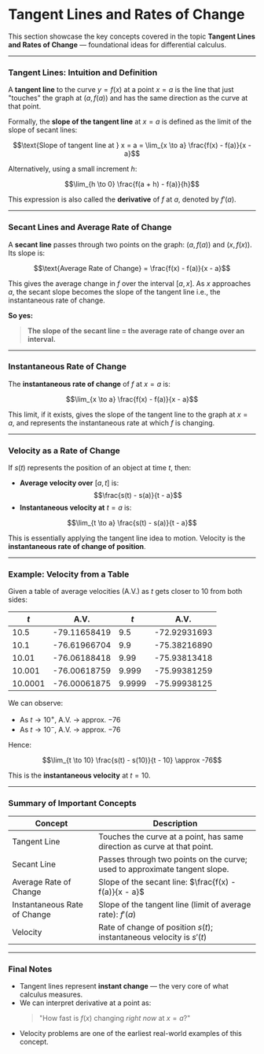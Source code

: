 # **Tangent Lines and Rates of Change**

This section showcase the key concepts covered in the topic **Tangent Lines and Rates of Change** — foundational ideas for differential calculus.

---

### **Tangent Lines: Intuition and Definition**

A **tangent line** to the curve $y = f(x)$ at a point $x = a$ is the line that just "touches" the graph at $(a, f(a))$ and has the same direction as the curve at that point.

Formally, the **slope of the tangent line** at $x = a$ is defined as the limit of the slope of secant lines:

$$\text{Slope of tangent line at } x = a = \lim_{x \to a} \frac{f(x) - f(a)}{x - a}$$

Alternatively, using a small increment $h$:

$$\lim_{h \to 0} \frac{f(a + h) - f(a)}{h}$$

This expression is also called the **derivative** of $f$ at $a$, denoted by $f'(a)$.

---

### **Secant Lines and Average Rate of Change**

A **secant line** passes through two points on the graph: $(a, f(a))$ and $(x, f(x))$. Its slope is:

$$\text{Average Rate of Change} = \frac{f(x) - f(a)}{x - a}$$

This gives the average change in $f$ over the interval $[a, x]$. As $x$ approaches $a$, the secant slope becomes the slope of the tangent line i.e., the instantaneous rate of change.

**So yes:**

> **The slope of the secant line = the average rate of change over an interval.**

---

### Instantaneous Rate of Change

The **instantaneous rate of change** of $f$ at $x = a$ is:

$$\lim_{x \to a} \frac{f(x) - f(a)}{x - a}$$

This limit, if it exists, gives the slope of the tangent line to the graph at $x = a$, and represents the instantaneous rate at which $f$ is changing.

---

### **Velocity as a Rate of Change**

If $s(t)$ represents the position of an object at time $t$, then:

- **Average velocity over** $[a, t]$ is:
$$\frac{s(t) - s(a)}{t - a}$$
- **Instantaneous velocity at** $t = a$ is:

$$\lim_{t \to a} \frac{s(t) - s(a)}{t - a}$$

This is essentially applying the tangent line idea to motion. Velocity is the **instantaneous rate of change of position**.

---

### Example: Velocity from a Table

Given a table of average velocities (A.V.) as $t$ gets closer to 10 from both sides:

|$t$|A.V.|$t$|A.V.|
|---|---|---|---|
|10.5|-79.11658419|9.5|-72.92931693|
|10.1|-76.61966704|9.9|-75.38216890|
|10.01|-76.06188418|9.99|-75.93813418|
|10.001|-76.00618759|9.999|-75.99381259|
|10.0001|-76.00061875|9.9999|-75.99938125|

We can observe:

- As $t \to 10^+$, A.V. → approx. $-76$
- As $t \to 10^-$, A.V. → approx. $-76$

Hence:

$$\lim_{t \to 10} \frac{s(t) - s(10)}{t - 10} \approx -76$$

This is the **instantaneous velocity** at $t = 10$.

---

### Summary of Important Concepts

| Concept                      | Description                                                                |
| ---------------------------- | -------------------------------------------------------------------------- |
| Tangent Line                 | Touches the curve at a point, has same direction as curve at that point.   |
| Secant Line                  | Passes through two points on the curve; used to approximate tangent slope. |
| Average Rate of Change       | Slope of the secant line: $\frac{f(x) - f(a)}{x - a}$                      |
| Instantaneous Rate of Change | Slope of the tangent line (limit of average rate): $f'(a)$                 |
| Velocity                     | Rate of change of position $s(t)$; instantaneous velocity is $s'(t)$       |


---

### Final Notes

- Tangent lines represent **instant change** — the very core of what calculus measures.
- We can interpret derivative at a point as:
    > "How fast is $f(x)$ changing _right now_ at $x = a$?"
- Velocity problems are one of the earliest real-world examples of this concept.

